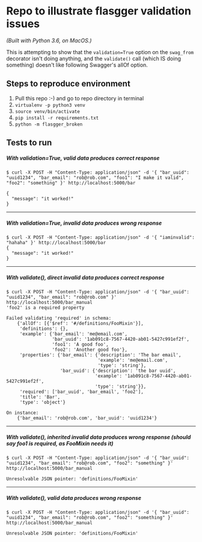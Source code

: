 # Repo to illustrate flasgger validation issues

_(Built with Python 3.6, on MacOS.)_

This is attempting to show that the `validation=True` option on the `swag_from` decorator isn't doing anything, and the `validate()` call (which IS doing something) doesn't like following Swagger's allOf option.

## Steps to reproduce environment

1. Pull this repo :-) and go to repo directory in terminal
2. `virtualenv -p python3 venv`
3. `source venv/bin/activate`
4. `pip install -r requirements.txt`
5. `python -m flasgger_broken`

## Tests to run

##### With validation=True, valid data produces correct response

```
$ curl -X POST -H "Content-Type: application/json" -d '{ "bar_uuid": "uuid1234", "bar_email": "rob@rob.com", "foo1": "I make it valid", "foo2": "something" }' http://localhost:5000/bar

{
  "message": "it worked!"
}
```

---

##### With validation=True, invalid data produces wrong response

```
$ curl -X POST -H "Content-Type: application/json" -d '{ "iaminvalid": "hahaha" }' http://localhost:5000/bar
{
  "message": "it worked!"
}
```
---

##### With validate(), direct invalid data produces correct response

```
$ curl -X POST -H "Content-Type: application/json" -d '{ "bar_uuid": "uuid1234", "bar_email": "rob@rob.com" }' http://localhost:5000/bar_manual
'foo2' is a required property

Failed validating 'required' in schema:
    {'allOf': [{'$ref': '#/definitions/FooMixin'}],
     'definitions': {},
     'example': {'bar_email': 'me@email.com',
                 'bar_uuid': '1ab091c8-7567-4420-ab01-5427c991ef2f',
                 'foo1': 'A good foo',
                 'foo2': 'Another good foo'},
     'properties': {'bar_email': {'description': 'The bar email',
                                  'example': 'me@email.com',
                                  'type': 'string'},
                    'bar_uuid': {'description': 'the bar uuid',
                                 'example': '1ab091c8-7567-4420-ab01-5427c991ef2f',
                                 'type': 'string'}},
     'required': ['bar_uuid', 'bar_email', 'foo2'],
     'title': 'Bar',
     'type': 'object'}

On instance:
    {'bar_email': 'rob@rob.com', 'bar_uuid': 'uuid1234'}
```

---

##### With validate(), inherited invalid data produces wrong response (should say foo1 is required, as FooMixin needs it)

```
$ curl -X POST -H "Content-Type: application/json" -d '{ "bar_uuid": "uuid1234", "bar_email": "rob@rob.com", "foo2": "something" }' http://localhost:5000/bar_manual

Unresolvable JSON pointer: 'definitions/FooMixin'
```

---

##### With validate(), valid data produces wrong response

```
$ curl -X POST -H "Content-Type: application/json" -d '{ "bar_uuid": "uuid1234", "bar_email": "rob@rob.com", "foo2": "something" }' http://localhost:5000/bar_manual

Unresolvable JSON pointer: 'definitions/FooMixin'
```
